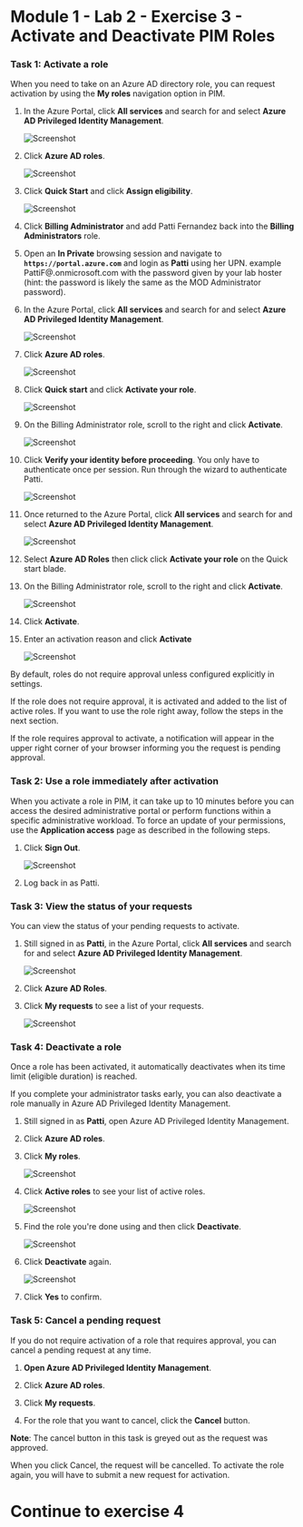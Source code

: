 # Module 1 - Lab 2 - Exercise 3 - Activate and Deactivate PIM Roles


### Task 1: Activate a role


When you need to take on an Azure AD directory role, you can request activation by using the **My roles** navigation option in PIM.


1.  In the Azure Portal, click **All services** and search for and select **Azure AD Privileged Identity Management**.

     ![Screenshot](../Media/a52510a3-b2a2-4b21-91a8-ee7f34b39a72.png)

1.  Click **Azure AD roles**.

     ![Screenshot](../Media/9914545c-313f-4c9a-84a5-d7c383c7ee37.png)
 
1.  Click **Quick Start** and click **Assign eligibility**.

     ![Screenshot](../Media/a7af9dbc-d901-4c9e-9cd5-63fd30726639.png)

1.  Click **Billing Administrator** and add Patti Fernandez back into the **Billing Administrators** role.


1.  Open an **In Private** browsing session and navigate to **`https://portal.azure.com`** and login as **Patti** using her UPN. example PattiF@<YourTenant>.onmicrosoft.com with the password given by your lab hoster (hint: the password is likely the same as the MOD Administrator password).  

1.  In the Azure Portal, click **All services** and search for and select **Azure AD Privileged Identity Management**.

     ![Screenshot](../Media/a52510a3-b2a2-4b21-91a8-ee7f34b39a72.png)

1.  Click **Azure AD roles**.

     ![Screenshot](../Media/9914545c-313f-4c9a-84a5-d7c383c7ee37.png)

1.  Click **Quick start** and click **Activate your role**.

     ![Screenshot](../Media/112e5790-84b1-4125-8c5c-be97033c7acc.png)

1.  On the Billing Administrator role, scroll to the right and click **Activate**.

     ![Screenshot](../Media/bd3d79a3-a66d-48a5-8b2e-94c18358b250.png)

1.  Click **Verify your identity before proceeding**. You only have to authenticate once per session. Run through the wizard to authenticate Patti.

     ![Screenshot](../Media/verify_identity.png)
 
1.  Once returned to the Azure Portal, click **All services** and search for and select **Azure AD Privileged Identity Management**.

     ![Screenshot](../Media/a52510a3-b2a2-4b21-91a8-ee7f34b39a72.png)

1.  Select **Azure AD Roles** then click click **Activate your role** on the Quick start blade.

1.  On the Billing Administrator role, scroll to the right and click **Activate**.

     ![Screenshot](../Media/bd3d79a3-a66d-48a5-8b2e-94c18358b250.png)

1.  Click **Activate**.


1.  Enter an activation reason and click **Activate**

     ![Screenshot](../Media/b17f972d-8df2-4b78-a361-202bab94dd17.png)

By default, roles do not require approval unless configured explicitly in settings. 

 If the role does not require approval, it is activated and added to the list of active roles. If you want to use the role right away, follow the steps in the next section.

 If the role requires approval to activate, a notification will appear in the upper right corner of your browser informing you the request is pending approval.


### Task 2: Use a role immediately after activation


When you activate a role in PIM, it can take up to 10 minutes before you can access the desired administrative portal or perform functions within a specific administrative workload. To force an update of your permissions, use the **Application access** page as described in the following steps.


1.  Click **Sign Out**.

     ![Screenshot](../Media/9f4b91a0-3102-4046-a2a4-d57f3f96f24d.png)

1.  Log back in as Patti.


### Task 3: View the status of your requests


You can view the status of your pending requests to activate.


1.  Still signed in as **Patti**, in the Azure Portal, click **All services** and search for and select **Azure AD Privileged Identity Management**.

     ![Screenshot](../Media/a52510a3-b2a2-4b21-91a8-ee7f34b39a72.png)

1.  Click **Azure AD Roles**.

1.  Click **My requests** to see a list of your requests.

     ![Screenshot](../Media/2d924aa8-a60e-4291-bd06-70f02694a313.png)

### Task 4: Deactivate a role


Once a role has been activated, it automatically deactivates when its time limit (eligible duration) is reached.

If you complete your administrator tasks early, you can also deactivate a role manually in Azure AD Privileged Identity Management.



1.  Still signed in as **Patti**, open Azure AD Privileged Identity Management.

1.  Click **Azure AD roles**.

1.  Click **My roles**.

     ![Screenshot](../Media/72435386-92e6-4cb7-9107-7adcc1198389.png)

1.  Click **Active roles** to see your list of active roles.

     ![Screenshot](../Media/c273e7aa-f275-4998-839d-94490e46e160.png)

1.  Find the role you're done using and then click **Deactivate**.

     ![Screenshot](../Media/6360dbed-ceea-4139-8282-a95f2b26ebd2.png)

1.  Click **Deactivate** again.

     ![Screenshot](../Media/deactivate.png)

1.  Click **Yes** to confirm.


### Task 5: Cancel a pending request


If you do not require activation of a role that requires approval, you can cancel a pending request at any time.


1.  **Open Azure AD Privileged Identity Management**.

1.  Click **Azure AD roles**.

1.  Click **My requests**.

1.  For the role that you want to cancel, click the **Cancel** button.

**Note**: The cancel button in this task is greyed out as the request was approved.

When you click Cancel, the request will be cancelled. To activate the role again, you will have to submit a new request for activation.


# Continue to exercise 4
